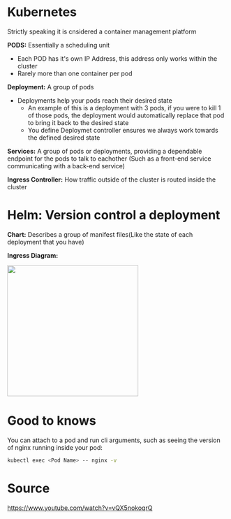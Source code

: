 

# Kubernetes

Strictly speaking it is cnsidered a container management platform

**PODS:** Essentially a scheduling unit
- Each POD has it's own IP Address, this address only works within the cluster
- Rarely more than one container per pod

**Deployment:** A group of pods
- Deployments help your pods reach their desired state
    - An example of this is a deployment with 3 pods, if you were to kill 1 of those pods, the deployment would automatically replace that pod to bring it back to the desired state
    - You define Deploymet controller ensures we always work towards the defined desired state

**Services:** A group of pods or deployments, providing a dependable endpoint for the pods to talk to eachother (Such as a front-end service communicating with a back-end service)

**Ingress Controller:** How traffic outside of the cluster is routed inside the cluster

# Helm: Version control a deployment

**Chart:** Describes a group of manifest files(Like the state of each deployment that you have)

**Ingress Diagram:**

<img src="../../images/ingress-chart.png" width="300">

# Good to knows

You can attach to a pod and run cli arguments, such as seeing the version of nginx running inside your pod:
```sh
kubectl exec <Pod Name> -- nginx -v
```
# Source

https://www.youtube.com/watch?v=vQX5nokoqrQ